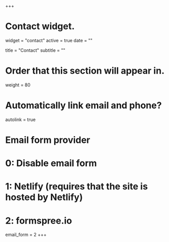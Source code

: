 +++
# Contact widget.
widget = "contact"
active = true
date = ""

title = "Contact"
subtitle = ""

# Order that this section will appear in.
weight = 80

# Automatically link email and phone?
autolink = true

# Email form provider
#   0: Disable email form
#   1: Netlify (requires that the site is hosted by Netlify)
#   2: formspree.io
email_form = 2
+++

